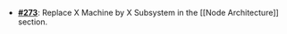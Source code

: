   -  [**#273**](https://github.com/anoma/nspec/pull/273): Replace X Machine by X
     Subsystem in the [[Node Architecture]] section.
